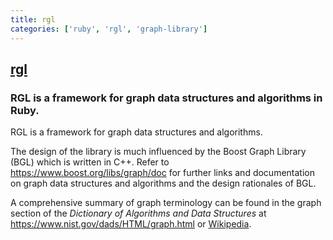 ```yaml
---
title: rgl
categories: ['ruby', 'rgl', 'graph-library']
---
```

## [rgl](https://github.com/monora/rgl)

### RGL is a framework for graph data structures and algorithms in Ruby.


RGL is a framework for graph data structures and algorithms.

The design of the library is much influenced by the Boost Graph Library (BGL)
which is written in C++. Refer to https://www.boost.org/libs/graph/doc for
further links and documentation on graph data structures and algorithms and
the design rationales of BGL.

A comprehensive summary of graph terminology can be found in the graph section
of the *Dictionary of Algorithms and Data Structures* at
https://www.nist.gov/dads/HTML/graph.html or
[Wikipedia](https://en.wikipedia.org/wiki/Graph_%28discrete_mathematics%29).
